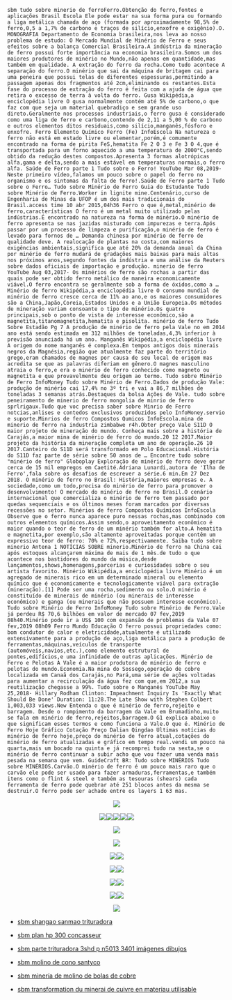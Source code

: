 
```
sbm tudo sobre minerio de ferroFerro.Obtenção do ferro,fontes e aplicações Brasil Escola Ele pode estar na sua forma pura ou formando a liga metálica chamada de aço (formada por aproximadamente 98,5% de ferro,0,5 a 1,7% de carbono e traços de silício,enxofre e oxigênio).O. MONOGRAFIA Departamento de Economia brasileira,nos leva ao nosso problema de estudo: O Mercado Mundial de Minério de Ferro e seus efeitos sobre a balança Comercial Brasileira.A indústria da mineração de ferro possui forte importância na economia brasileira.Somos um dos maiores produtores de minério no Mundo,não apenas em quantidade,mas também em qualidade. A extração do ferro da rocha.Como tudo acontece A separação do ferro.O minério que sai da máquina de britagem cai para uma peneira que possui telas de diferentes espessuras,permitindo a passagem apenas dos fragmentos até 2cm,eliminando os restantes.Esta fase do processo de extração do ferro é feita com a ajuda de água que retira o excesso de terra à volta do ferro. Gusa Wikipédia,a enciclopédia livre O gusa normalmente contém até 5% de carbono,o que faz com que seja um material quebradiço e sem grande uso direto.Geralmente nos processos industriais,o ferro gusa é considerado como uma liga de ferro e carbono,contendo de 2,11 a 5,00 % de carbono e outros elementos ditos residuais,como silício,manganês,fósforo e enxofre. Ferro Elemento Químico Ferro (Fe) InfoEscola Na natureza o ferro não está em estado livre ou elementar,porém,é comumente encontrado na forma de pirita FeS,hematita Fe 2 O 3 e Fe 3 O 4,que é transportada para um forno aquecido a uma temperatura de 2000°C,sendo obtido da redução destes compostos.Apresenta 3 formas alotrópicas alfa,gama e delta,sendo a mais estável em temperaturas normais,o ferro alfa. Saúde de Ferro parte 1 Tudo sobre o Ferro! YouTube Mar 08,2019· Neste primeiro vídeo,falamos um pouco sobre o papel do ferro no organismo e os sintomas da falta de ferro!.Saúde de Ferro parte 1 Tudo sobre o Ferro… Tudo sobre Minério de Ferro Guia do Estudante Tudo sobre Minério de Ferro.Worker in lignite mine.Centenário,curso de Engenharia de Minas da UFOP é um dos mais tradicionais do Brasil.access time 10 abr 2015,04h36 Ferro o que é,metal,minério de ferro,características O ferro é um metal muito utilizado pelas indústrias.É encontrado na natureza na forma de minério.O minério de ferro apresenta se nas jazidas misturado com impurezas e terra.Após passar por um processo de limpeza e purificação,o minério de ferro é levado para fornos de … Demanda chinesa por minério de ferro de qualidade deve. A realocação de plantas na costa,com maiores exigências ambientais,significa que até 20% da demanda anual da China por minério de ferro mudará de gradações mais baixas para mais altas nos próximos anos,segundo fontes da indústria e uma análise da Reuters sobre dados oficiais de importação e produção. minerio de ferro YouTube Aug 03,2017· Os minérios de ferro são rochas a partir das quais pode ser obtido ferro metálico de maneira economicamente viável.O ferro encontra se geralmente sob a forma de óxidos,como a … Minério de ferro Wikipédia,a enciclopédia livre O consumo mundial de minério de ferro cresce cerca de 11% ao ano,e os maiores consumidores são a China,Japão,Coreia,Estados Unidos e a União Europeia.Os métodos de mineração variam consoante o tipo de minério.Os quatro principais,sob o ponto de vista de interesse econômico,são a magnetita,titanomagnetita,hematita e pisolita. minério de ferro Tudo Sobre Estadão Pg 7 A produção de minério de ferro pela Vale no em 2014 ano está sendo estimada em 312 milhões de toneladas,4,3% inferior à previsão anunciada há um ano. Manganês Wikipédia,a enciclopédia livre A origem do nome manganês é complexa.Em tempos antigos dois minerais negros da Magnésia,região que atualmente faz parte do território grego,eram chamados de magnes por causa de seu local de origem mas acredita se que as palavras diferiam em gênero.O magnes masculino atraia o ferro,e era o minério de ferro conhecido como magneto ou magnetita e que provavelmente deu origem ao termo. Tudo sobre Minério de Ferro InfoMoney Tudo sobre Minério de Ferro.Dados de produção Vale: produção de minério cai 17,4% no 3º tri e vai a 86,7 milhões de toneladas 3 semanas atrás.Destaques da bolsa Ações de Vale. tudo sobre peneiramento de minerio de ferro mongolia de minrio de ferro sprlrigaux.Tudo que voc precisa saber sobre Minrio de Ferro notcias,anlises e contedos exclusivos produzidos pelo InfoMoney.servio e suporte.Minrios de ferro Compostos Qumicos InfoEscola.mina de minerio de ferro na industria zimbabwe r4h.Obter preço Vale S11D O maior projeto de mineração do mundo. Conheça mais sobre a história de Carajás,a maior mina de minério de ferro do mundo.20 12 2017.Maior projeto da história da mineração completa um ano de operação.26 10 2017.Canteiro do S11D será transformado em Polo Educacional.História do S11D faz parte de série sobre 50 anos de … Encontre tudo sobre "minério de ferro" Globoplay Exploração de minério de ferro deve gerar cerca de 15 mil empregos em Caetité.Adriana Lunardi,autora de 'Ilha de Ferro',fala sobre os desafios de escrever a série.6 min.Em 27 Dez 2018. O minério de ferro no Brasil: História,maiores empresas e. A sociedade,como um todo,precisa do minério de ferro para promover o desenvolvimento! O mercado do minério de ferro no Brasil.O cenário internacional que comercializa o minério de ferro tem passado por quedas sequenciais e os últimos meses foram marcados por diversas recessões no setor. Minérios de ferro Compostos Químicos InfoEscola Observe que o ferro nunca aparece puro nessas rochas,mas combinado com outros elementos químicos.Assim sendo,o aproveitamento econômico é maior quando o teor de ferro de um minério também for alto.A hematita e magnetita,por exemplo,são altamente aproveitadas porque contêm um expressivo teor de ferro: 70% e 72%,respectivamente. Saiba tudo sobre minerio Antena 1 NOTÍCIAS SOBRE minerio.Minério de ferro na China cai após estoques alcançarem máxima de mais de 1 mês.de tudo o que acontece nos bastidores do mundo da música,desde lançamentos,shows,homenagens,parcerias e curiosidades sobre o seu artista favorito. Minério Wikipédia,a enciclopédia livre Minério é um agregado de minerais rico em um determinado mineral ou elemento químico que é economicamente e tecnologicamente viável para extração (mineração).[1] Pode ser uma rocha,sedimento ou solo.O minério é constituído de minerais de minério (ou minerais de interesse econômico) e ganga (ou minerais que não possuem interesse econômico). Tudo sobre Minério de Ferro InfoMoney Tudo sobre Minério de Ferro.Vale já perdeu R$ 70,6 bilhões em valor de mercado 07 fev,2019 08h40.Minério pode ir a US$ 100 com expansão de problemas da Vale 07 fev,2019 08h09 Ferro Mundo Educação O ferro possui propriedades como: bom condutor de calor e eletricidade,atualmente é utilizado extensivamente para a produção de aço,liga metálica para a produção de ferramentas,máquinas,veículos de transporte (automóveis,navios,etc.),como elemento estrutural de pontes,edifícios,e uma infinidade de outras aplicações. Minério de Ferro e Pelotas A Vale é a maior produtora de minério de ferro e pelotas do mundo.Economia.Na mina do Sossego,operação de cobre localizada em Canaã dos Carajás,no Pará,uma série de ações voltadas para aumentar a recirculação da água fez com que,em 2012,a sua reutilização chegasse a 99%. Tudo sobre o Manganês YouTube May 25,2018· Hillary Rodham Clinton: Impeachment Inquiry Is 'Exactly What Should Be Done' Duration: 11:28.The Late Show with Stephen Colbert 1,003,033 views.New Entenda o que é minério de ferro,rejeito e barragem. Desde o rompimento da barragem da Vale em Brumadinho,muito se fala em minério de ferro,rejeitos,barragem.O G1 explica abaixo o que significam esses termos e como funciona a Vale.O que é. Minério de Ferro Hoje Gráfico Cotação Preço Dalian Qingdao Últimas notícias do minério de ferro hoje,preço do minério de ferro atual,cotações do minério de ferro atualizadas e gráfico em tempo real.vendi um pouco na quarta,mais um bocado na quinta e já recomprei tudo na sexta,se o minério de ferro continuar a subir acho que vou fazer uma venda mais pesada na semana que vem. GuideCraft BR: Tudo sobre MINÉRIOS Tudo sobre MINÉRIOS.Carvão.O minério de ferro é um pouco mais raro que o carvão ele pode ser usado para fazer armaduras,ferramentas,e também itens como o flint & steel e também as tesouras (shears) cada ferramenta de ferro pode quebrar até 251 blocos antes da mesma se destruir.O ferro pode ser achado entre os layers 1 63 mas. 
```

<div align="center">

<a href="https://es-crusher.shibang-china.com/github&k=sbm+tudo+sobre+minerio+de+ferro"><img src="https://static.shibang-china.com/es/crusher/logo.jpg"></a>

<a href="https://es-crusher.shibang-china.com/github&k=sbm+tudo+sobre+minerio+de+ferro"><img src="https://static.shibang-china.com/es/crusher/index.jpg"></a><a href="https://es-crusher.shibang-china.com/material.htmlgithub&k=sbm+tudo+sobre+minerio+de+ferro"><img src="https://static.shibang-china.com/es/crusher/material.jpg"></a><a href="https://es-crusher.shibang-china.com/application.htmlgithub&k=sbm+tudo+sobre+minerio+de+ferro"><img src="https://static.shibang-china.com/es/crusher/application.jpg"></a><a href="https://es-crusher.shibang-china.com/aboutus.htmlgithub&k=sbm+tudo+sobre+minerio+de+ferro"><img src="https://static.shibang-china.com/es/crusher/aboutus.jpg"></a><a href="https://es-crusher.shibang-china.com/contact.htmlgithub&k=sbm+tudo+sobre+minerio+de+ferro"><img src="https://static.shibang-china.com/es/crusher/contact.jpg"></a>

<a href="https://es-crusher.shibang-china.com/github&k=sbm+tudo+sobre+minerio+de+ferro"><img src="https://static.shibang-china.com/es/crusher/banner.jpg"></a>

<a href="https://swt.shibang-china.com/github&k=sbm+tudo+sobre+minerio+de+ferro"><img src="https://static.shibang-china.com/es/crusher/text.jpg"></a>

<a href="https://swt.shibang-china.com/github&k=sbm+tudo+sobre+minerio+de+ferro"><img src="https://static.shibang-china.com/es/crusher/chat.jpg"></a><a href="https://es-crusher.shibang-china.com/contact.htmlgithub&k=sbm+tudo+sobre+minerio+de+ferro"><img src="https://static.shibang-china.com/es/crusher/message.jpg"></a>

<a href="https://es-crusher.shibang-china.com/products/pe.htmlgithub&k=sbm+tudo+sobre+minerio+de+ferro"><img src="https://static.shibang-china.com/es/crusher/pe.jpg"></a><a href="https://es-crusher.shibang-china.com/products/pf.htmlgithub&k=sbm+tudo+sobre+minerio+de+ferro"><img src="https://static.shibang-china.com/es/crusher/pf.jpg"></a>

<a href="https://es-crusher.shibang-china.com/products/hpt.htmlgithub&k=sbm+tudo+sobre+minerio+de+ferro"><img src="https://static.shibang-china.com/es/crusher/hpt.jpg"></a><a href="https://es-crusher.shibang-china.com/products/vsi.htmlgithub&k=sbm+tudo+sobre+minerio+de+ferro"><img src="https://static.shibang-china.com/es/crusher/vsi.jpg"></a>

<a href="https://es-crusher.shibang-china.com/products/klv.htmlgithub&k=sbm+tudo+sobre+minerio+de+ferro"><img src="https://static.shibang-china.com/es/crusher/klv.jpg"></a><a href="https://es-crusher.shibang-china.com/products/portable.htmlgithub&k=sbm+tudo+sobre+minerio+de+ferro"><img src="https://static.shibang-china.com/es/crusher/portable.jpg"></a>

<a href="https://swt.shibang-china.com/github&k=sbm+tudo+sobre+minerio+de+ferro"><img src="https://static.shibang-china.com/es/crusher/case.jpg"></a>

</div>


* [sbm shangao sanmao trituradora](sbm%20shangao%20sanmao%20trituradora.md)

* [sbm plan hp 300 concasseur](sbm%20plan%20hp%20300%20concasseur.md)

* [sbm parte trituradora 3shd p n5013 3401 imágenes dibujos](sbm%20parte%20trituradora%203shd%20p%20n5013%203401%20im%C3%A1genes%20dibujos.md)

* [sbm molino de cono santyco](sbm%20molino%20de%20cono%20santyco.md)

* [sbm minería de molino de bolas de cobre](sbm%20miner%C3%ADa%20de%20molino%20de%20bolas%20de%20cobre.md)

* [sbm transformation du minerai de cuivre en materiau utilisable](sbm%20transformation%20du%20minerai%20de%20cuivre%20en%20materiau%20utilisable.md)